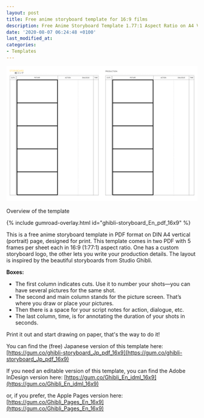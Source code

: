 ```yaml
---
layout: post
title: Free anime storyboard template for 16:9 films
description: Free Anime Storyboard Template 1.77:1 Aspect Ratio on A4 Vertical for Adobe InDesign
date: '2020-08-07 06:24:48 +0100'
last_modified_at:
categories:
- Templates
---
```

<a href="https://gum.co/ghibli-storyboard_En_pdf_16x9" class="no-underline pv2 grow db"><img class="w-100" src="/images/Film-Storyboards.com_Free_Anime_storyboard_templates_16x9_Avenir-Book_A4-vertical_preview.png"></a>
<figcaption>Overview of the template</figcaption>

{% include gumroad-overlay.html id="ghibli-storyboard_En_pdf_16x9" %}

This is a free anime storyboard template in PDF format on DIN A4 vertical (portrait) page, designed for print. This template comes in two PDF with 5 frames per sheet each in 16:9 (1:77:1) aspect ratio. One has a custom storyboard logo, the other lets you write your production details. The layout is inspired by the beautiful storyboards from Studio Ghibli.

**Boxes:**

- The first column indicates cuts. Use it to number your shots—you can have several pictures for the same shot.
- The second and main column stands for the picture screen. That’s where you draw or place your pictures.
- Then there is a space for your script notes for action, dialogue, etc.
- The last column, time, is for annotating the duration of your shots in seconds.


Print it out and start drawing on paper, that's the way to do it!


You can find the (free) Japanese version of this template here: [https://gum.co/ghibli-storyboard_Jp_pdf_16x9](https://gum.co/ghibli-storyboard_Jp_pdf_16x9)

If you need an editable version of this template, you can find the Adobe InDesign version here: [https://gum.co/Ghibli_En_idml_16x9](https://gum.co/Ghibli_En_idml_16x9)

or, if you prefer, the Apple Pages version here: [https://gum.co/Ghibli_Pages_En_16x9](https://gum.co/Ghibli_Pages_En_16x9)
